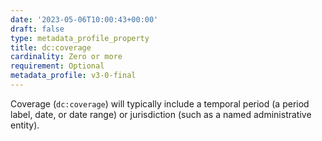 ```yaml
---
date: '2023-05-06T10:00:43+00:00'
draft: false
type: metadata_profile_property
title: dc:coverage
cardinality: Zero or more
requirement: Optional
metadata_profile: v3-0-final
---
```


Coverage (`dc:coverage`) will typically include a temporal period (a period label, date, or date range) or jurisdiction (such as a named administrative entity).
